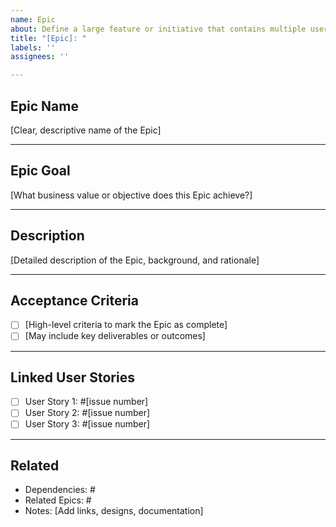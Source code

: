 ```yaml
---
name: Epic
about: Define a large feature or initiative that contains multiple user stories
title: "[Epic]: "
labels: ''
assignees: ''

---
```


## Epic Name
[Clear, descriptive name of the Epic]

---

## Epic Goal
[What business value or objective does this Epic achieve?]

---

## Description
[Detailed description of the Epic, background, and rationale]

---

## Acceptance Criteria
- [ ] [High-level criteria to mark the Epic as complete]
- [ ] [May include key deliverables or outcomes]

---

## Linked User Stories
- [ ] User Story 1: #[issue number]
- [ ] User Story 2: #[issue number]
- [ ] User Story 3: #[issue number]

---

## Related
- Dependencies: #
- Related Epics: #
- Notes: [Add links, designs, documentation]
